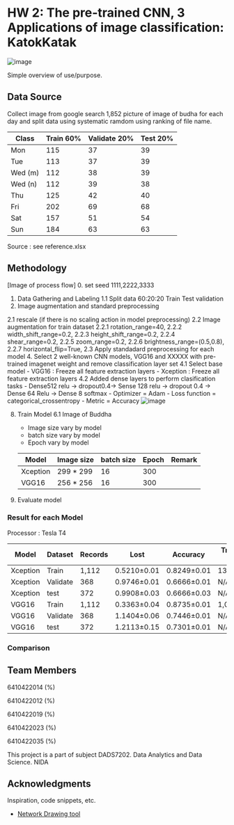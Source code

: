 # HW 2: The pre-trained CNN, 3 Applications of image classification: KatokKatak
![image](https://user-images.githubusercontent.com/11289173/195136123-ef90c34c-7e1d-45cf-a181-8313a237b2b4.png)

Simple overview of use/purpose.

## Data Source
Collect image from google search 1,852 picture of image of budha for each day and split data using systematic ramdom using ranking of file name.

|  Class  |   Train 60%  |  Validate 20% |  Test 20% |
|---------|----------|------------|--------|
| Mon     |     115  |      37    |   39   |
| Tue     |     113  |      37    |   39   |
| Wed (m) |     112  |      38    |   39   |
| Wed (n) |     112  |      39    |   38   |
| Thu     |     125  |      42    |   40   |
| Fri     |     202  |      69    |   68   |
| Sat     |     157  |      51    |   54   |
| Sun     |     184  |      63    |   63   |


Source : see reference.xlsx


## Methodology
[Image of process flow]
0. set seed
 1111,2222,3333

1. Data Gathering and Labeling 
  1.1 Split data 60:20:20  Train Test validation
2. Image augmentation and standard preprocessing


  2.1 rescale (if there is no scaling action in model preprocessing)
  2.2 Image augmentation for train dataset
    2.2.1 rotation_range=40,
    2.2.2 width_shift_range=0.2,
    2.2.3 height_shift_range=0.2,
    2.2.4 shear_range=0.2,
    2.2.5 zoom_range=0.2,
    2.2.6 brightness_range=(0.5,0.8),
    2.2.7 horizontal_flip=True,
  2.3 Apply standadard preprocessing for each model
4. Select 2 well-known CNN models, VGG16 and XXXXX with pre-trained imagenet  weight and remove classification layer set
  4.1 Select base model
    - VGG16 : Freeze all feature extraction layers
    - Xception : Freeze all feature extraction layers
  4.2 Added dense layers to perform clasification tasks
       - Dense512 relu -> dropout0.4-> Sense 128 relu -> dropout 0.4 -> Dense 64  Relu -> Dense 8  softmax
       - Optimizer = Adam
       - Loss function = categorical_crossentropy
       - Metric = Accuracy
![image](https://user-images.githubusercontent.com/11289173/196020339-00d0b629-ec92-4a18-ab36-70e4124f1ea4.png)

8. Train Model
  6.1 Image of Buddha
   - Image size vary by model
   - batch size vary by model
   - Epoch vary by model
   
   |   Model  | Image size | batch size | Epoch | Remark |
   |----------|------------|------------|-------|--------|
   | Xception |  299 * 299 |    16      |   300 |        |
   | VGG16    |  256 * 256 |    16      |   300 |        |
   
9. Evaluate model

### Result for each Model
Processor : Tesla T4


  |  Model | Dataset  | Records |   Lost   | Accuracy | Train Time (s) |
  |--------|----------|---------|----------|----------|----------------|
  |Xception| Train    |   1,112 |0.5210±0.01|0.8249±0.01|   13,940±964 |
  |Xception| Validate |     368 |0.9746±0.01|0.6666±0.01|       N/A    | 
  |Xception| test     |     372 |0.9908±0.03|0.6666±0.03|       N/A    | 
  | VGG16  | Train    |   1,112 |0.3363±0.04|0.8735±0.01|    1,019±8  |
  | VGG16  | Validate |     368 |1.1404±0.06|0.7446±0.01|       N/A    | 
  | VGG16  | test     |     372 |1.2113±0.15|0.7301±0.01|       N/A    |  


### Comparison



## Team Members

6410422014 (%)

6410422012 (%)

6410422019 (%) 

6410422023 (%)

6410422035 (%)

This project is a part of subject DADS7202. Data Analytics and Data Science. NIDA



## Acknowledgments

Inspiration, code snippets, etc.
* [Network Drawing tool](https://alexlenail.me/NN-SVG/AlexNet.html)

